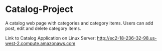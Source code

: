 # Catalog-Project
A catalog web page with categories and category items.  Users can add post, edit and delete category items.

Link to Catalog Application on Linux Server:
http://ec2-18-236-32-98.us-west-2.compute.amazonaws.com
